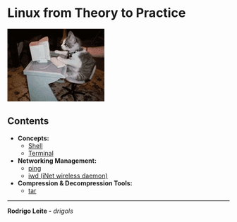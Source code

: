 # Linux from Theory to Practice

![img](res/logo.gif)  

## Contents

 - **Concepts:**  
   - [Shell](modules/shell.md)
   - [Terminal](modules/terminal.md)
 - **Networking Management:**
   - [ping](modules/ping.md)
   - [iwd (iNet wireless daemon)](modules/iwd.md)
 - **Compression & Decompression Tools:**
   - [tar](modules/tar.md)

---

**Rodrigo Leite -** *drigols*
